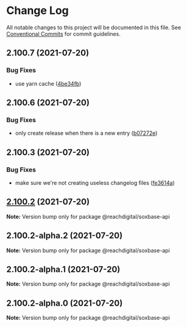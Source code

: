 # Change Log

All notable changes to this project will be documented in this file.
See [Conventional Commits](https://conventionalcommits.org) for commit guidelines.

## 2.100.7 (2021-07-20)


### Bug Fixes

* use yarn cache ([4be34fb](https://github.com/ho-nl/m2-pwa/commit/4be34fbb56cf528ba346de0cbe2c32d102b9960b))





## 2.100.6 (2021-07-20)


### Bug Fixes

* only create release when there is a new entry ([b07272e](https://github.com/ho-nl/m2-pwa/commit/b07272e4e74ee0bec3677e35ce3ee7e02231971a))





## 2.100.3 (2021-07-20)


### Bug Fixes

* make sure we're not creating useless changelog files ([fe3614a](https://github.com/ho-nl/m2-pwa/commit/fe3614a8480c7f1c68d673da2bb84805112a6643))





## [2.100.2](https://github.com/ho-nl/m2-pwa/compare/@reachdigital/soxbase-api@2.100.2-alpha.2...@reachdigital/soxbase-api@2.100.2) (2021-07-20)

**Note:** Version bump only for package @reachdigital/soxbase-api





## 2.100.2-alpha.2 (2021-07-20)

**Note:** Version bump only for package @reachdigital/soxbase-api





## 2.100.2-alpha.1 (2021-07-20)

**Note:** Version bump only for package @reachdigital/soxbase-api





## 2.100.2-alpha.0 (2021-07-20)

**Note:** Version bump only for package @reachdigital/soxbase-api
